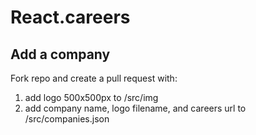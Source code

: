 # React.careers

## Add a company
Fork repo and create a pull request with:
1. add logo 500x500px to /src/img
2. add company name, logo filename, and careers url to /src/companies.json
